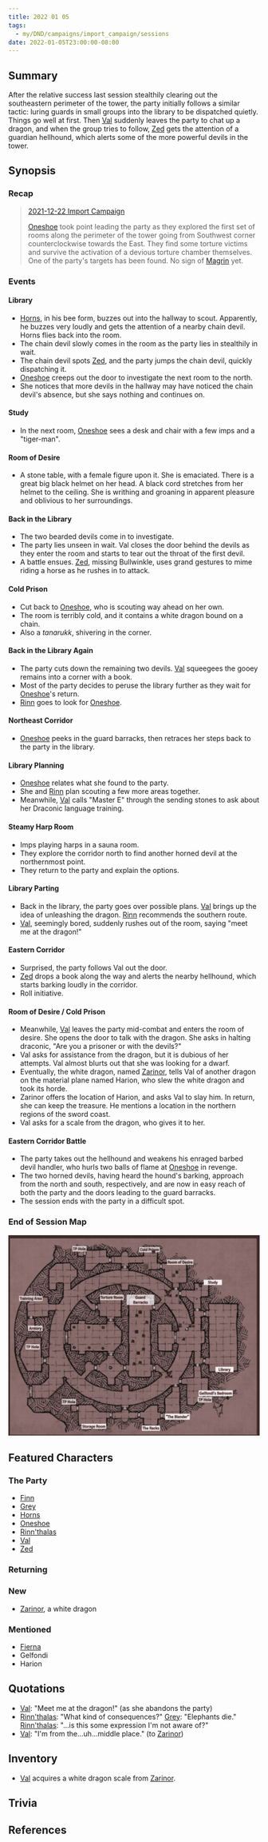 ```yaml
---
title: 2022 01 05
tags:
  - my/DND/campaigns/import_campaign/sessions
date: 2022-01-05T23:00:00-08:00
---
```


## Summary

After the relative success last session stealthily clearing out the southeastern perimeter of the tower, the party initially follows a similar tactic: luring guards in small groups into the library to be dispatched quietly. Things go well at first. Then [Val](/dnd/characters/val/) suddenly leaves the party to chat up a dragon, and when the group tries to follow, [Zed](/dnd/characters/zed/) gets the attention of a guardian hellhound, which alerts some of the more powerful devils in the tower.

## Synopsis

### Recap

> [2021-12-22 Import Campaign](/dnd/2021-12-22/)
>
> [Oneshoe](/dnd/characters/oneshoe/) took point leading the party as they explored the first set of rooms along the perimeter of the tower going from Southwest corner counterclockwise towards the East. They find some torture victims and survive the activation of a devious torture chamber themselves. One of the party's targets has been found. No sign of [Magrin](/dnd/characters/np-cs/magrin/) yet.

### Events

#### Library

- [Horns](/dnd/characters/horns/), in his bee form, buzzes out into the hallway to scout. Apparently, he buzzes very loudly and gets the attention of a nearby chain devil. Horns flies back into the room.
- The chain devil slowly comes in the room as the party lies in stealthily in wait.
- The chain devil spots [Zed](/dnd/characters/zed/), and the party jumps the chain devil, quickly dispatching it.
- [Oneshoe](/dnd/characters/oneshoe/) creeps out the door to investigate the next room to the north.
- She notices that more devils in the hallway may have noticed the chain devil's absence, but she says nothing and continues on.

#### Study

- In the next room, [Oneshoe](/dnd/characters/oneshoe/) sees a desk and chair with a few imps and a "tiger-man".

#### Room of Desire

- A stone table, with a female figure upon it. She is emaciated. There is a great big black helmet on her head. A black cord stretches from her helmet to the ceiling. She is writhing and groaning in apparent pleasure and oblivious to her surroundings.

#### Back in the Library

- The two bearded devils come in to investigate.
- The party lies unseen in wait. Val closes the door behind the devils as they enter the room and starts to tear out the throat of the first devil.
- A battle ensues. [Zed](/dnd/characters/zed/), missing Bullwinkle, uses grand gestures to mime riding a horse as he rushes in to attack.

#### Cold Prison

- Cut back to [Oneshoe](/dnd/characters/oneshoe/), who is scouting way ahead on her own.
- The room is terribly cold, and it contains a white dragon bound on a chain.
- Also a *tanarukk*, shivering in the corner.

#### Back in the Library Again

- The party cuts down the remaining two devils. [Val](/dnd/characters/val/) squeegees the gooey remains into a corner with a book.
- Most of the party decides to peruse the library further as they wait for [Oneshoe](/dnd/characters/oneshoe/)'s return.
- [Rinn](/dnd/characters/rinnthalas-liadon/) goes to look for [Oneshoe](/dnd/characters/oneshoe/).

#### Northeast Corridor

- [Oneshoe](/dnd/characters/oneshoe/) peeks in the guard barracks, then retraces her steps back to the party in the library.

#### Library Planning

- [Oneshoe](/dnd/characters/oneshoe/) relates what she found to the party.
- She and [Rinn](/dnd/characters/rinnthalas-liadon/) plan scouting a few more areas together.
- Meanwhile, [Val](/dnd/characters/val/) calls "Master E" through the sending stones to ask about her Draconic language training.

#### Steamy Harp Room

- Imps playing harps in a sauna room.
- They explore the corridor north to find another horned devil at the northernmost point.
- They return to the party and explain the options.

#### Library Parting

- Back in the library, the party goes over possible plans. [Val](/dnd/characters/val/) brings up the idea of unleashing the dragon. [Rinn](/dnd/characters/rinnthalas-liadon/) recommends the southern route. 
- [Val](/dnd/characters/val/), seemingly bored, suddenly rushes out of the room, saying "meet me at the dragon!"

#### Eastern Corridor

- Surprised, the party follows Val out the door.
- [Zed](/dnd/characters/zed/) drops a book along the way and alerts the nearby hellhound, which starts barking loudly in the corridor. 
- Roll initiative.

#### Room of Desire / Cold Prison
- Meanwhile, [Val](/dnd/characters/val/) leaves the party mid-combat and enters the room of desire. She opens the door to talk with the dragon. She asks in halting draconic, "Are you a prisoner or with the devils?" 
- Val asks for assistance from the dragon, but it is dubious of her attempts. Val almost blurts out that she was looking for a dwarf. 
- Eventually, the white dragon, named [Zarinor](/dnd/characters/np-cs/zarinor/), tells Val of another dragon on the material plane named Harion, who slew the white dragon and took its horde.
- Zarinor offers the location of Harion, and asks Val to slay him. In return, she can keep the treasure. He mentions a location in the northern regions of the sword coast.
- Val asks for a scale from the dragon, who gives it to her.

#### Eastern Corridor Battle

- The party takes out the hellhound and weakens his enraged barbed devil handler, who hurls two balls of flame at [Oneshoe](/dnd/characters/oneshoe/) in revenge.
- The two horned devils, having heard the hound's barking, approach from the north and south, respectively, and are now in easy reach of both the party and the doors leading to the guard barracks.
- The session ends with the party in a difficult spot.

### End of Session Map

![Screen Shot 2022-01-05 at 11.25.04 PM.png](/images/dnd/screen-shot-2022-01-05-at-11-25-04-pm.png)

## Featured Characters

### The Party

- [Finn](/dnd/characters/finn/)
- [Grey](/dnd/characters/haeltin-var-astora/)
- [Horns](/dnd/characters/horns/)
- [Oneshoe](/dnd/characters/oneshoe/)
- [Rinn'thalas](/dnd/characters/rinnthalas-liadon/)
- [Val](/dnd/characters/val/)
- [Zed](/dnd/characters/zed/)

### Returning

### New

- [Zarinor](/dnd/characters/np-cs/zarinor/), a white dragon

### Mentioned

- [Fierna](/dnd/characters/np-cs/fierna/)
- Gelfondi
- Harion

## Quotations

- [Val](/dnd/characters/val/): "Meet me at the dragon!" (as she abandons the party)
- [Rinn'thalas](/dnd/characters/rinnthalas-liadon/): "What kind of consequences?"
  [Grey](/dnd/characters/haeltin-var-astora/): "Elephants die."
  [Rinn'thalas](/dnd/characters/rinnthalas-liadon/): "...is this some expression I'm not aware of?"
- [Val](/dnd/characters/val/): "I'm from the...uh...middle place." (to [Zarinor](/dnd/characters/np-cs/zarinor/))

## Inventory

- [Val](/dnd/characters/val/) acquires a white dragon scale from [Zarinor](/dnd/characters/np-cs/zarinor/).

## Trivia

## References